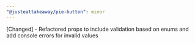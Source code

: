 ```yaml
---
"@justeattakeaway/pie-button": minor
---
```


[Changed] - Refactored props to include validation based on enums and add console errors for invalid values
